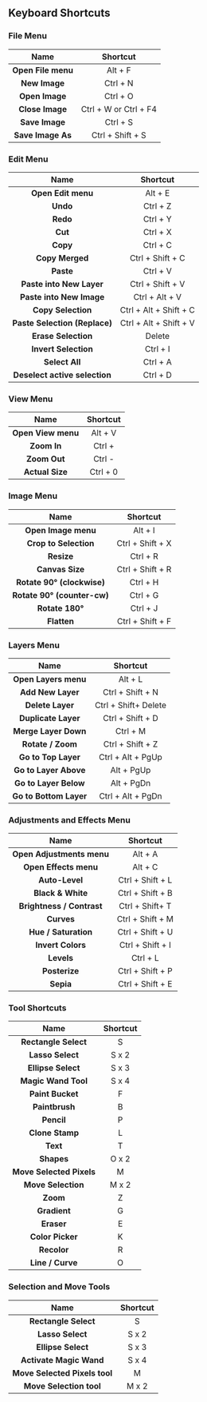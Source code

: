 ## Keyboard Shortcuts ##


### File Menu ###


Name | Shortcut
:-----------:|:-------------------------:
**Open File menu**| 		Alt + F
**New Image**|		Ctrl + N
**Open Image**|	Ctrl + O
**Close Image**| 		Ctrl + W or Ctrl + F4
**Save Image**| 		Ctrl + S
**Save Image As**|		Ctrl + Shift + S










### Edit Menu ###


Name | Shortcut
:-----------:|:-------------------------:
**Open Edit menu**   |		          Alt + E
**Undo**   			  |                 Ctrl + Z
**Redo**   			 |                  Ctrl + Y
**Cut**   			   |                 Ctrl + X 
**Copy**			     |                 Ctrl + C 
**Copy Merged**		     |           Ctrl + Shift + C
**Paste** 			        |            Ctrl + V 
**Paste into New Layer** |	Ctrl + Shift + V 
**Paste into New Image** 	| Ctrl + Alt + V
**Copy Selection** 	|	Ctrl + Alt + Shift + C
**Paste Selection (Replace)** |	Ctrl + Alt + Shift + V
**Erase Selection** |		Delete
**Invert Selection** 	|	Ctrl + I
**Select All** 		|	Ctrl + A
**Deselect active selection** |	Ctrl + D 










### View Menu ###


Name | Shortcut
:-----------:|:-------------------------:
**Open View menu** 	|	Alt + V
**Zoom In** 	|	Ctrl +
**Zoom Out**		|	Ctrl  -
**Actual Size**		|	Ctrl + 0










### Image Menu ###


Name | Shortcut
:-----------:|:-------------------------:
**Open Image menu**		| Alt + I
**Crop to Selection**	|	Ctrl + Shift + X
**Resize**		|	Ctrl + R
**Canvas Size**	|	Ctrl + Shift + R
**Rotate 90° (clockwise)** |	Ctrl + H
**Rotate 90° (counter-cw)** |	Ctrl + G
**Rotate 180°**	|	Ctrl + J
**Flatten**		|	Ctrl + Shift + F










### Layers Menu ###


Name | Shortcut
:-----------:|:-------------------------:
**Open Layers menu**		| Alt + L
**Add New Layer**	|	Ctrl + Shift + N
**Delete Layer** |		Ctrl + Shift+ Delete
**Duplicate Layer**	|	Ctrl + Shift + D
**Merge Layer Down**	|	Ctrl + M
**Rotate / Zoom**	|	Ctrl + Shift + Z
**Go to Top Layer**	|	Ctrl + Alt + PgUp
**Go to Layer Above**	|	Alt + PgUp
**Go to Layer Below**	|	Alt + PgDn
**Go to Bottom Layer**  |	Ctrl + Alt + PgDn









### Adjustments and Effects Menu ###


Name | Shortcut
:-----------:|:-------------------------:
**Open Adjustments menu**  |	Alt + A
**Open Effects menu**	|	Alt + C
**Auto-Level**		|	  Ctrl + Shift + L
**Black & White**	|	Ctrl + Shift + B
**Brightness / Contrast** |	Ctrl + Shift+ T
**Curves**	|		Ctrl + Shift + M
**Hue / Saturation**|		Ctrl + Shift + U
**Invert Colors**	|	Ctrl + Shift + I
**Levels**		|	Ctrl + L
**Posterize**		|	Ctrl + Shift + P
**Sepia**	|		Ctrl + Shift + E









### Tool Shortcuts ###


Name | Shortcut
:-----------:|:-------------------------:
**Rectangle Select**		| S
**Lasso Select**	| 	S x 2
**Ellipse Select**		| S x 3
**Magic Wand Tool**	|	S x 4
**Paint Bucket**	|	F
**Paintbrush**		|	B
**Pencil**	|		P
**Clone Stamp**	|	L
**Text**		|	T
**Shapes**	|		O x 2
**Move Selected Pixels** |	M
**Move Selection**	|	M x 2
**Zoom**		|	Z
**Gradient**	|		G
**Eraser**	|		E
**Color Picker**	|	K
**Recolor**	|		R
**Line / Curve**	|	O









### Selection and Move Tools ###


Name | Shortcut
:-----------:|:-------------------------:
**Rectangle Select** |		S
**Lasso Select**	 |	S x 2
**Ellipse Select**		| S x 3
**Activate Magic Wand** |	S x 4
**Move Selected Pixels tool**  | M
**Move Selection tool** |	M x 2


